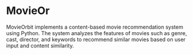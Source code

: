 # MovieOr
MovieOrbit implements a content-based movie recommendation system using Python. The system analyzes the features of movies such as genre, cast, director, and keywords to recommend similar movies based on user input and content similarity.
